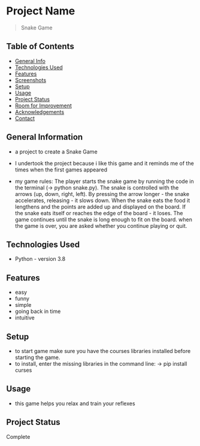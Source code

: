 
# Project Name
> Snake Game


## Table of Contents
* [General Info](#general-information)
* [Technologies Used](#technologies-used)
* [Features](#features)
* [Screenshots](#screenshots)
* [Setup](#setup)
* [Usage](#usage)
* [Project Status](#project-status)
* [Room for Improvement](#room-for-improvement)
* [Acknowledgements](#acknowledgements)
* [Contact](#contact)
<!-- * [License](#license) -->


## General Information
- a project to create a Snake Game
- I undertook the project because i like this game and it reminds me of the times when the first games appeared

- my game rules:
The player starts the snake game by running the code in the terminal (-> python snake.py).
The snake is controlled with the arrows (up, down, right, left). By pressing the arrow longer - the snake accelerates, releasing - it slows down.
When the snake eats the food it lengthens and the points are added up and displayed on the board.
If the snake eats itself or reaches the edge of the board - it loses.
The game continues until the snake is long enough to fit on the board.
when the game is over, you are asked whether you continue playing or quit.


## Technologies Used
- Python - version 3.8




## Features
- easy
- funny
- simple
- going back in time
- intuitive




## Setup
- to start game make sure you have the courses libraries installed before starting the game.
- to install, enter the missing libraries in the command line:
-> pip install curses

## Usage
- this game helps you relax and train your reflexes

## Project Status
Complete









